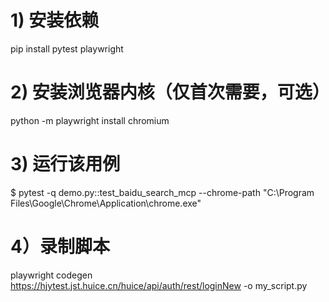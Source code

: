 # 1) 安装依赖

pip install pytest playwright

# 2) 安装浏览器内核（仅首次需要，可选）

python -m playwright install chromium

# 3) 运行该用例

$ pytest -q demo.py::test_baidu_search_mcp --chrome-path "C:\Program Files\Google\Chrome\Application\chrome.exe"


# 4）录制脚本

playwright codegen https://hjytest.jst.huice.cn/huice/api/auth/rest/loginNew -o my_script.py
